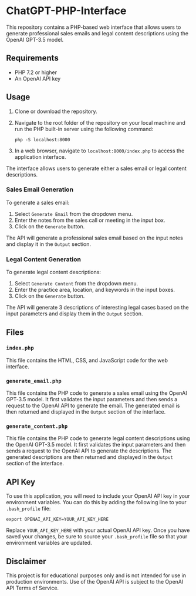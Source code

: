 # ChatGPT-PHP-Interface

This repository contains a PHP-based web interface that allows users to generate professional sales emails and legal content descriptions using the OpenAI GPT-3.5 model.

## Requirements
- PHP 7.2 or higher
- An OpenAI API key

## Usage

1. Clone or download the repository.
2. Navigate to the root folder of the repository on your local machine and run the PHP built-in server using the following command:

    ```
    php -S localhost:8000
    ```
3. In a web browser, navigate to `localhost:8000/index.php` to access the application interface.

The interface allows users to generate either a sales email or legal content descriptions.

### Sales Email Generation
To generate a sales email:

1. Select `Generate Email` from the dropdown menu.
2. Enter the notes from the sales call or meeting in the input box.
3. Click on the `Generate` button.

The API will generate a professional sales email based on the input notes and display it in the `Output` section.

### Legal Content Generation
To generate legal content descriptions:

1. Select `Generate Content` from the dropdown menu.
2. Enter the practice area, location, and keywords in the input boxes.
3. Click on the `Generate` button.

The API will generate 3 descriptions of interesting legal cases based on the input parameters and display them in the `Output` section.

## Files

### `index.php`

This file contains the HTML, CSS, and JavaScript code for the web interface.

### `generate_email.php`

This file contains the PHP code to generate a sales email using the OpenAI GPT-3.5 model. It first validates the input parameters and then sends a request to the OpenAI API to generate the email. The generated email is then returned and displayed in the `Output` section of the interface.

### `generate_content.php`

This file contains the PHP code to generate legal content descriptions using the OpenAI GPT-3.5 model. It first validates the input parameters and then sends a request to the OpenAI API to generate the descriptions. The generated descriptions are then returned and displayed in the `Output` section of the interface.

## API Key

To use this application, you will need to include your OpenAI API key in your environment variables. You can do this by adding the following line to your `.bash_profile` file:

```
export OPENAI_API_KEY=YOUR_API_KEY_HERE
```

Replace `YOUR_API_KEY_HERE` with your actual OpenAI API key. Once you have saved your changes, be sure to source your `.bash_profile` file so that your environment variables are updated.

## Disclaimer

This project is for educational purposes only and is not intended for use in production environments. Use of the OpenAI API is subject to the OpenAI API Terms of Service.
